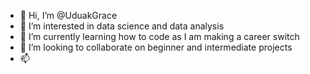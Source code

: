 - 👋 Hi, I’m @UduakGrace
- 👀 I’m interested in data science and data analysis
- 🌱 I’m currently learning how to code as I am making a career switch
- 💞️ I’m looking to collaborate on beginner and intermediate projects
- 📫 

<!---
UduakGrace/UduakGrace is a ✨ special ✨ repository because its `README.md` (this file) appears on your GitHub profile.
You can click the Preview link to take a look at your changes.
--->
